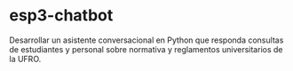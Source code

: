 # esp3-chatbot
Desarrollar un asistente conversacional en Python que responda consultas de estudiantes y personal sobre normativa y reglamentos universitarios de la UFRO.
